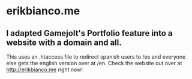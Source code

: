 # erikbianco.me
## I adapted Gamejolt's Portfolio feature into a website with a domain and all.

This uses an .htaccess file to redirect spanish users to /es and everyone else gets the english version over at /en. Check the website out over at http://erikbianco.me right now!
